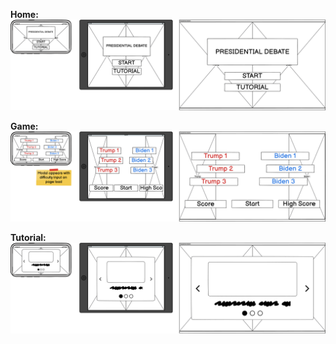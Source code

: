 **Home:**
![Balsamiq wireframes - Home](assets/images/readme/wireframe-1.png)

**Game:**
![Balsamiq wireframes - Game](assets/images/readme/wireframe-2.png)

**Tutorial:**
![Balsamiq wireframes - Tutorial](assets/images/readme/wireframe-3.png)